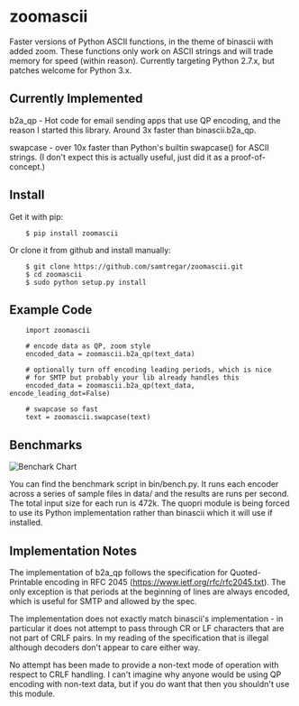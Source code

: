 # zoomascii

Faster versions of Python ASCII functions, in the theme of binascii
with added zoom.  These functions only work on ASCII strings and will
trade memory for speed (within reason).  Currently targeting Python
2.7.x, but patches welcome for Python 3.x.

## Currently Implemented

b2a_qp - Hot code for email sending apps that use QP encoding, and the
reason I started this library.  Around 3x faster than binascii.b2a_qp.

swapcase - over 10x faster than Python's builtin swapcase() for ASCII
strings.  (I don't expect this is actually useful, just did it as a
proof-of-concept.)

## Install

Get it with pip:

        $ pip install zoomascii

Or clone it from github and install manually:

        $ git clone https://github.com/samtregar/zoomascii.git
        $ cd zoomascii
        $ sudo python setup.py install

## Example Code

        import zoomascii

        # encode data as QP, zoom style
        encoded_data = zoomascii.b2a_qp(text_data)

        # optionally turn off encoding leading periods, which is nice
        # for SMTP but probably your lib already handles this
        encoded_data = zoomascii.b2a_qp(text_data, encode_leading_dot=False)

        # swapcase so fast
        text = zoomascii.swapcase(text)

## Benchmarks

![Benchark Chart](http://i.imgur.com/QBV9z7h.png)

You can find the benchmark script in bin/bench.py.  It runs each
encoder across a series of sample files in data/ and the results are
runs per second.  The total input size for each run is 472k.  The
quopri module is being forced to use its Python implementation rather
than binascii which it will use if installed.

## Implementation Notes

The implementation of b2a_qp follows the specification for
Quoted-Printable encoding in RFC 2045
(https://www.ietf.org/rfc/rfc2045.txt).  The only exception is that
periods at the beginning of lines are always encoded, which is useful
for SMTP and allowed by the spec.

The implementation does not exactly match binascii's implementation -
in particular it does not attempt to pass through CR or LF characters
that are not part of CRLF pairs.  In my reading of the specification
that is illegal although decoders don't appear to care either way.

No attempt has been made to provide a non-text mode of operation with
respect to CRLF handling.  I can't imagine why anyone would be using
QP encoding with non-text data, but if you do want that then you
shouldn't use this module.
